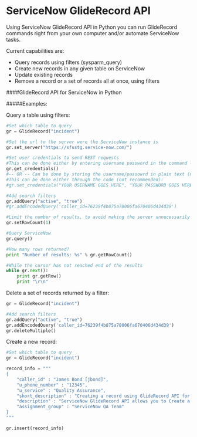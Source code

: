 ServiceNow GlideRecord API
==========================
Using ServiceNow GlideRecord API in Python you can run GlideRecord commands right from your own computer and/or automate ServiceNow tasks.

Current capabilities are:
- Query records using filters (sysparm_query)
- Create new records in any given table on ServiceNow
- Update existing records
- Remove a record or a set of records all at once, using filters

####GlideRecord API for ServiceNow in Python


#####Examples:

Query a table using filters:

```python
#Set which table to query
gr = GlideRecord("incident")

#Set the url to the server were the ServiceNow instance is
gr.set_server("https://sfustg.service-now.com/")

#Set user credentials to send REST requests
#This can be done either by entering username password in the command line (recommended):
gr.get_credentials()
#-- OR -- Can be done by storing the username/passowrd in plain text (not recommended)
#This can be done either through the code (not recommended):
#gr.set_credentials("YOUR USERNAME GOES HERE", "YOUR PASSWORD GOES HERE")

#Add search filters
gr.addQuery("active", "true")
#gr.addEncodedQuery('caller_id=76239f4b875a78006fa670406d434d39')

#Limit the number of results, to avoid making the server unnecessarily busy (The default is 100 results per query)
gr.setRowCount(1)

#Query ServiceNow
gr.query()

#How many rows returned?
print "Number of results: %s" % gr.getRowCount()

#While the cursor has not reached end of the results
while gr.next():
    print gr.getRow()
    print "\r\n"

```

Delete a set of records returned by a filter:

```python
gr = GlideRecord("incident")

#Add search filters
gr.addQuery("active", "true")
gr.addEncodedQuery('caller_id=76239f4b875a78006fa670406d434d39')
gr.deleteMultiple()

```

Create a new record:

```python
#Set which table to query
gr = GlideRecord("incident")

record_info = """
{
    "caller_id" : "James Bond [jbond]",
    "u_phone_number" : "12345",
    "u_service" : "Quality Assurance",
    "short_description" : "Creating a record using GlideRecord API for Python",
    "description" : "ServiceNow GlideRecord API allows you to Create a record using Python", 
    "assignment_group" : "ServiceNow QA Team"
}
"""

gr.insert(record_info)

```
